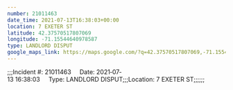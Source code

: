```yaml
---
number: 21011463
date_time: 2021-07-13T16:38:03+00:00
location: 7 EXETER ST
latitude: 42.37570517807069
longitude: -71.15544640978587
type: LANDLORD DISPUT
google_maps_link: https://maps.google.com/?q=42.37570517807069,-71.15544640978587
---
```


;;;Incident #: 21011463     Date: 2021‐07‐13 16:38:03     Type: LANDLORD DISPUT;;;Location: 7 EXETER ST;;;;;;
